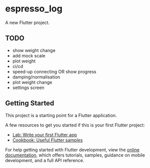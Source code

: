 # espresso_log

A new Flutter project.

## TODO
- show weight change
- add mock scale
- plot weight
- ci/cd
- speed-up connecting OR show progress
- damping/normalisation
- plot weight change
- settings screen


## Getting Started

This project is a starting point for a Flutter application.

A few resources to get you started if this is your first Flutter project:

- [Lab: Write your first Flutter app](https://docs.flutter.dev/get-started/codelab)
- [Cookbook: Useful Flutter samples](https://docs.flutter.dev/cookbook)

For help getting started with Flutter development, view the
[online documentation](https://docs.flutter.dev/), which offers tutorials,
samples, guidance on mobile development, and a full API reference.
